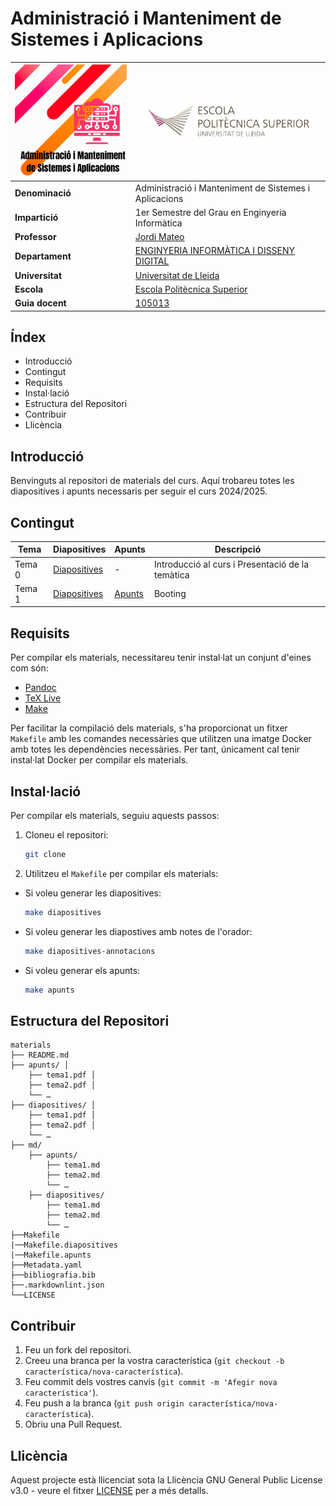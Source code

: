 # Administració i Manteniment de Sistemes i Aplicacions

|![](figs/logo.png)              |   ![](figs/institute.png)              |
|-----------------|-----------------|
| **Denominació** | Administració i Manteniment de Sistemes i Aplicacions |
| **Impartició**  | 1er Semestre del Grau en Enginyeria Informàtica |
| **Professor**   | [Jordi Mateo](mailto:jordi.mateo@udl.cat) |
| **Departament** | [ENGINYERIA INFORMÀTICA I DISSENY DIGITAL]([https://dd](https://deidd.udl.cat/ca/))  |
| **Universitat** | [Universitat de Lleida](https://www.udl.cat) |
| **Escola**      | [Escola Politècnica Superior](https://www.eps.udl.cat) |
| **Guia docent** | [105013](https://guiadocent.udl.cat/html/2024-25_105013) |

## Índex

- Introducció
- Contingut
- Requisits
- Instal·lació
- Estructura del Repositori
- Contribuir
- Llicència

## Introducció

Benvinguts al repositori de materials del curs. Aquí trobareu totes les diapositives i apunts necessaris per seguir el curs 2024/2025.

## Contingut

|Tema|Diapositives|Apunts|Descripció|
|----|------------|------|----------|
|Tema 0| [Diapositives](diapositives/AMSA_tema0.pdf) | - | Introducció al curs i Presentació de la temàtica |
| Tema 1| [Diapositives](diapositives/AMSA_tema1.pdf) | [Apunts](apunts/AMSA_tema1.pdf) | Booting |

## Requisits

Per compilar els materials, necessitareu tenir instal·lat un conjunt d'eines com són:

- [Pandoc](https://pandoc.org/)
- [TeX Live](https://www.tug.org/texlive/)
- [Make](https://www.gnu.org/software/make/)

Per facilitar la compilació dels materials, s'ha proporcionat un fitxer `Makefile` amb les comandes necessàries que utilitzen una imatge Docker amb totes les dependències necessàries. Per tant, únicament cal tenir instal·lat Docker per compilar els materials.

## Instal·lació

Per compilar els materials, seguiu aquests passos:

1. Cloneu el repositori:

    ```bash
    git clone
    ```

2. Utilitzeu el `Makefile` per compilar els materials:

- Si voleu generar les diapositives:

    ```bash
    make diapositives
    ```

- Si voleu generar les diapostives amb notes de l'orador:

    ```bash
    make diapositives-annotacions
    ```

- Si voleu generar els apunts:

    ```bash
    make apunts
    ```

## Estructura del Repositori

```text
materials
├── README.md 
├── apunts/ │ 
    ├── tema1.pdf │ 
    ├── tema2.pdf │ 
    └── … 
├── diapositives/ │ 
    ├── tema1.pdf │ 
    ├── tema2.pdf │ 
    └── … 
├── md/
    ├── apunts/
        ├── tema1.md
        ├── tema2.md
        └── …
    ├── diapositives/
        ├── tema1.md
        ├── tema2.md
        └── …
├──Makefile
|──Makefile.diapositives
|──Makefile.apunts
├──Metadata.yaml
├──bibliografia.bib
├──.markdownlint.json
└──LICENSE
```

## Contribuir

1. Feu un fork del repositori.
2. Creeu una branca per la vostra característica (`git checkout -b característica/nova-característica`).
3. Feu commit dels vostres canvis (`git commit -m 'Afegir nova característica'`).
4. Feu push a la branca (`git push origin característica/nova-característica`).
5. Obriu una Pull Request.

## Llicència

Aquest projecte està llicenciat sota la Llicència  GNU General Public License v3.0 - veure el fitxer [LICENSE](LICENSE) per a més detalls.
